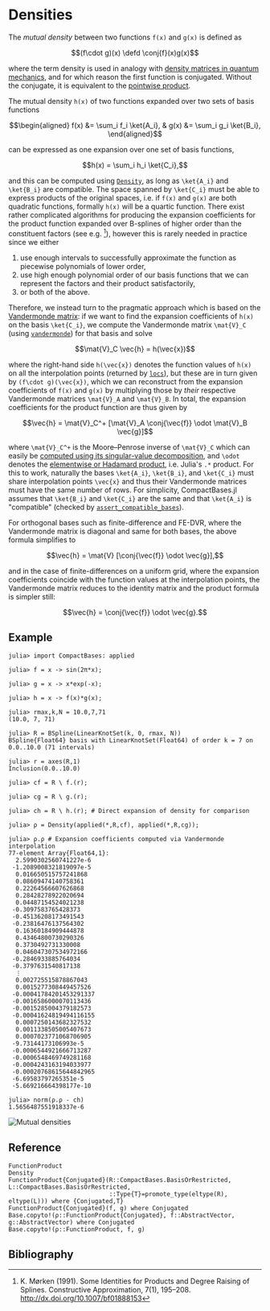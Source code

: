 # Densities

The _mutual density_ between two functions ``f(x)`` and ``g(x)`` is
defined as

```math
(f\cdot g)(x) \defd \conj{f}(x)g(x)
```

where the term density is used in analogy with [density matrices in
quantum mechanics](https://en.wikipedia.org/wiki/Density_matrix), and
for which reason the first function is conjugated. Without the
conjugate, it is equivalent to the [pointwise
product](https://en.wikipedia.org/wiki/Pointwise_product).

The mutual density ``h(x)`` of two functions expanded over two sets of basis
functions

```math
\begin{aligned}
f(x) &= \sum_i f_i \ket{A_i}, &
g(x) &= \sum_i g_i \ket{B_i},
\end{aligned}
```

can be expressed as one expansion over one set of basis functions,

```math
h(x) = \sum_i h_i \ket{C_i},
```

and this can be computed using [`Density`](@ref), as long as
``\ket{A_i}`` and ``\ket{B_i}`` are compatible. The space spanned by
``\ket{C_i}`` must be able to express products of the original spaces,
i.e. if ``f(x)`` and ``g(x)`` are both quadratic functions, formally
``h(x)`` will be a quartic function. There exist rather complicated
algorithms for producing the expansion coefficients for the product
function expanded over B-splines of higher order than the constituent
    factors (see e.g. [^moerken1991]), however this is rarely needed in
practice since we either 
1. use enough intervals to successfully approximate the function as
   piecewise polynomials of lower order,
2. use high enough polynomial order of our basis functions that we can
   represent the factors and their product satisfactorily,
3. or both of the above.

Therefore, we instead turn to the pragmatic approach which is based on
the [Vandermonde
matrix](https://en.wikipedia.org/wiki/Vandermonde_matrix): if we want
to find the expansion coefficients of ``h(x)`` on the basis
``\ket{C_i}``, we compute the Vandermonde matrix ``\mat{V}_C`` (using
[`vandermonde`](@ref)) for that basis and solve

```math
\mat{V}_C \vec{h} = h(\vec{x})
```

where the right-hand side ``h(\vec{x})`` denotes the function values
of ``h(x)`` on all the interpolation points (returned by
[`locs`](@ref)), but these are in turn given by ``(f\cdot
g)(\vec{x})``, which we can reconstruct from the expansion
coefficients of ``f(x)`` and ``g(x)`` by multiplying those by _their_
respective Vandermonde matrices ``\mat{V}_A`` and ``\mat{V}_B``. In
total, the expansion coefficients for the product function are thus
given by

```math
\vec{h} =
\mat{V}_C^+
[\mat{V}_A
\conj{\vec{f}}
\odot
\mat{V}_B
\vec{g}]
```

where ``\mat{V}_C^+`` is the Moore–Penrose inverse of ``\mat{V}_C``
which can easily be [computed using its singular-value
decomposition](https://en.wikipedia.org/wiki/Moore%E2%80%93Penrose_inverse#Singular_value_decomposition_(SVD)),
and ``\odot`` denotes the [elementwise or Hadamard
product](https://en.wikipedia.org/wiki/Hadamard_product_(matrices)),
i.e. Julia's `.*` product. For this to work, naturally the bases
``\ket{A_i}``, ``\ket{B_i}``, and ``\ket{C_i}`` must share
interpolation points ``\vec{x}`` and thus their Vandermonde matrices
must have the same number of rows. For simplicity, CompactBases.jl
assumes that ``\ket{B_i}`` and ``\ket{C_i}`` are the same and that
``\ket{A_i}`` is "compatible" (checked by
[`assert_compatible_bases`](@ref)).

For orthogonal bases such as finite-difference and FE-DVR, where the
Vandermonde matrix is diagonal and same for both bases, the above
formula simplifies to

```math
\vec{h} =
\mat{V}
[\conj{\vec{f}}
\odot
\vec{g}],
```

and in the case of finite-differences on a uniform grid, where the
expansion coefficients coincide with the function values at the
interpolation points, the Vandermonde matrix reduces to the identity
matrix and the product formula is simpler still:

```math
\vec{h} =
\conj{\vec{f}}
\odot
\vec{g}.
```

## Example

```jldoctest
julia> import CompactBases: applied

julia> f = x -> sin(2π*x);

julia> g = x -> x*exp(-x);

julia> h = x -> f(x)*g(x);

julia> rmax,k,N = 10.0,7,71
(10.0, 7, 71)

julia> R = BSpline(LinearKnotSet(k, 0, rmax, N))
BSpline{Float64} basis with LinearKnotSet(Float64) of order k = 7 on 0.0..10.0 (71 intervals)

julia> r = axes(R,1)
Inclusion(0.0..10.0)

julia> cf = R \ f.(r);

julia> cg = R \ g.(r);

julia> ch = R \ h.(r); # Direct expansion of density for comparison

julia> ρ = Density(applied(*,R,cf), applied(*,R,cg));

julia> ρ.ρ # Expansion coefficients computed via Vandermonde interpolation
77-element Array{Float64,1}:
  2.5990302560741227e-6
 -1.2089008321819097e-5
  0.016650515757241868
  0.08609474140758361
  0.22264566607626868
  0.28428278922020694
  0.04487154524021238
 -0.3097583765428373
 -0.45136208173491543
 -0.23816476137564302
  0.16360184909444878
  0.43464800730290326
  0.3730492731330008
  0.046047307534972166
 -0.2846933885764034
 -0.3797631540817138
  ⋮
  0.002725515878867043
  0.0015277308449457526
 -0.00041784201453291337
 -0.0016586000070113436
 -0.0015285004379182573
 -0.00041624819494116155
  0.0007250143682327532
  0.0011338505005407673
  0.0007023771068706905
 -9.73144173106993e-5
 -0.0006544921666713287
 -0.0006548469749281168
 -0.0004243163194033977
 -0.00020768615644842965
 -6.69583797265351e-5
 -5.669216664398177e-10

julia> norm(ρ.ρ - ch)
1.5656487551918337e-6
```

![Mutual densities](figures/mutual_densities.svg)

## Reference

```@docs
FunctionProduct
Density
FunctionProduct{Conjugated}(R::CompactBases.BasisOrRestricted, L::CompactBases.BasisOrRestricted,
                            ::Type{T}=promote_type(eltype(R), eltype(L))) where {Conjugated,T}
FunctionProduct{Conjugated}(f, g) where Conjugated
Base.copyto!(ρ::FunctionProduct{Conjugated}, f::AbstractVector, g::AbstractVector) where Conjugated
Base.copyto!(ρ::FunctionProduct, f, g)
```

## Bibliography

[^moerken1991]:   K. Mørken (1991). Some Identities for Products and Degree Raising of Splines. Constructive Approximation, 7(1), 195–208. <http://dx.doi.org/10.1007/bf01888153>
